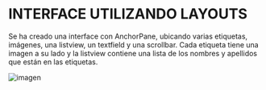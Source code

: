 # INTERFACE UTILIZANDO LAYOUTS

Se ha creado una interface con AnchorPane, ubicando varias etiquetas, imágenes, una listview, un textfield y una scrollbar.
Cada etiqueta tiene una imagen a su lado y la listview contiene una lista de los nombres y apellidos que están en las etiquetas.

![imagen](https://github.com/AntonioSalazar2/Programaci-n-en-ambientes-gr-ficos/assets/168608885/52d84b74-8182-476d-8299-127ecf6ae91b)

